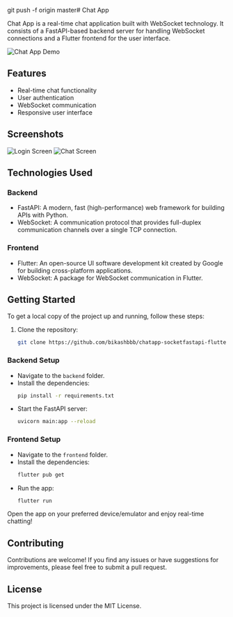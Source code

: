 git push -f origin master# Chat App

Chat App is a real-time chat application built with WebSocket technology. It consists of a FastAPI-based backend server for handling WebSocket connections and a Flutter frontend for the user interface.

![Chat App Demo](demo/demo.gif)

## Features

- Real-time chat functionality
- User authentication
- WebSocket communication
- Responsive user interface

## Screenshots

![Login Screen](demo/login.png)
![Chat Screen](demo/chat.png)

## Technologies Used

### Backend

- FastAPI: A modern, fast (high-performance) web framework for building APIs with Python.
- WebSocket: A communication protocol that provides full-duplex communication channels over a single TCP connection.

### Frontend

- Flutter: An open-source UI software development kit created by Google for building cross-platform applications.
- WebSocket: A package for WebSocket communication in Flutter.

## Getting Started

To get a local copy of the project up and running, follow these steps:

1. Clone the repository:
   ```bash
   git clone https://github.com/bikashbbb/chatapp-socketfastapi-flutter.git
   ```

### Backend Setup

- Navigate to the `backend` folder.
- Install the dependencies:
  ```bash
  pip install -r requirements.txt
  ```
- Start the FastAPI server:
  ```bash
  uvicorn main:app --reload
  ```

### Frontend Setup

- Navigate to the `frontend` folder.
- Install the dependencies:
  ```bash
  flutter pub get
  ```
- Run the app:
  ```bash
  flutter run
  ```

Open the app on your preferred device/emulator and enjoy real-time chatting!

## Contributing

Contributions are welcome! If you find any issues or have suggestions for improvements, please feel free to submit a pull request.

## License

This project is licensed under the MIT License.
